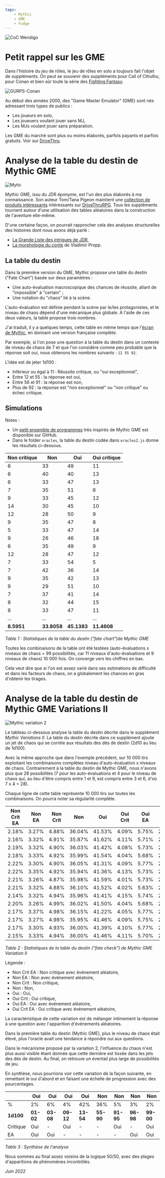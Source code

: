```yaml
---
tags:
    - Mythic
    - GME
    - Fudge
---
```


![CoC Wendigo](../images/CoC-Wendigo.png)

# Petit rappel sur les GME

Dans l'histoire du jeu de rôles, le jeu de rôles en solo a toujours fait l'objet de suppléments. On peut se souvenir des suppléments pour Call of Cthulhu, pour Conan et bien sûr toute la série des [Fighting Fantasy](https://www.fightingfantasy.com/).

![GURPS-Conan](../images/GURPS-Conan.png)

Au début des années 2000, des "Game Master Emulator" (GME) sont nés adressant trois types de publics :

* Les joueurs en solo,
* Les joueuers voulant jouer sans MJ,
* Les MJs voulant jouer sans préparation.

Les GME du marché sont plus ou moins élaborés, parfois payants et parfois gratuits. Voir sur [DriveThru](https://www.drivethrurpg.com/browse.php?keywords=emulator).

# Analyse de la table du destin de Mythic GME

![Mytic](../images/mythicgme.png)

Mythic GME, issu du JDR éponyme, est l'un des plus élaborés à ma connaissance. Son auteur Tom/Tana Pigeon maintient une [collection de produits intéressants](https://www.drivethrurpg.com/browse/pub/480/Word-Mill) intéressants sur [DriveThruRPG](https://www.drivethrurpg.com/). Tous les suppléments tournent autour d'une utilisation des tables aléatoires dans la construction de l'aventure elle-même.

D'une certaine façon, on pourrait rapprocher cela des analyses structurelles des histoires dont nous avons déjà parlé :

* [La Grande Liste des intrigues de JDR](../downloads/grande-liste.md),
* [La morphologie du conte](../pages/propp.md) de Vladimir Propp.

## La table du destin

Dans la première version du GME, Mythic propose une table du destin ("Fate Chart") basée sur deux paramètres :

* Une auto-évaluation macroscopique des chances de réussite, allant de "impossible" à "certain" ;
* Une notation du "chaos" lié à la scène.

L'auto-évaluation est définie pendant la scène par le/les protagonistes, et le niveau de chaos dépend d'une mécanique plus globale. A l'aide de ces deux valeurs, la table propose trois nombres.

J'ai traduit, il y a quelques temps, cette table en même temps que l'[écran de Mythic](https://github.com/orey/jdr/blob/master/Mythic-fr/MythicGME-EcranMJ-VersionFrancaise-OreyJdr05.pdf), en donnant une version française complète.

Par exemple, si l'on pose une question à la table du destin dans un contexte de niveau de chaos de 7 et que l'on considère comme peu probable que la réponse soit oui, nous obtenons les nombres suivants : `11 55 92`.

L'idée est de jeter 1d100 :

* Inférieur ou égal à 11 : Réussite critique, ou "oui exceptionnel",
* Entre 12 et 55 : la réponse est oui,
* Entre 56 et 91 : la réponse est non,
* Plus de 92 : la réponse est "non exceptionnel" ou "non critique" ou échec critique.

## Simulations

Notes :
* Un [petit ensemble de programmes](https://github.com/orey/gme) très inspirés de Mythic GME est disponible sur GitHub.
* Dans le folder `oracles`, la table du destin codée dans `oracles2.js` donne les résultats ci-dessous.

| Non critique | Non         | Oui         | Oui critique |
|--------------|-------------|-------------|--------------|
| 6            | 33          | 49          | 11           |
| 6            | 40          | 40          | 13           |
| 6            | 33          | 47          | 13           |
| 7            | 35          | 51          | 6            |
| 9            | 33          | 45          | 12           |
| 14           | 30          | 45          | 10           |
| 12           | 28          | 50          | 9            |
| 9            | 35          | 47          | 8            |
| 5            | 33          | 47          | 14           |
| 9            | 26          | 46          | 18           |
| 6            | 35          | 49          | 9            |
| 12           | 28          | 47          | 12           |
| 7            | 33          | 54          | 5            |
| 7            | 42          | 36          | 14           |
| 9            | 35          | 42          | 13           |
| 9            | 29          | 51          | 10           |
| 7            | 37          | 41          | 14           |
| 8            | 32          | 44          | 15           |
| 8            | 33          | 47          | 11           |
| ...          | ...         | ...         | ...          |
| **8.5951**   | **33.8058** | **45.1383** | **11.4608**  |

_Table 1 : Statistiques de la table du destin ("fate chart")de Mythic GME_

Toutes les combinaisons de la table ont été testées (auto-évaluations x niveaux de chaos = 99 possibilités, car 11 niveaux d'auto-évaluations et 9 niveaux de chaos) 10 000 fois. On converge vers les chiffres en bas.

Cela veut dire que si l'on est assez varié dans ses estimations de difficulté et dans les facteurs de chaos, on a globalement les chances en gras d'obtenir les tirages.

# Analyse de la table du destin de Mythic GME Variations II

![Mythic variation 2](../images/Mythic-variations2.png)

Le tableau ci-dessous analyse la table du destin décrite dans le supplément _Mythic Variations II_. La table du destin décrite dans ce supplément ajoute un jet de chaos qui se corrèle aux résultats des dés de destin (2d10 au lieu de 1d100).

Avec la même approche que dans l'exemple précédent, sur 10 000 tirs exploitant les combinaisons complètes niveau d'auto-évaluation x niveaux de chaos. Contrairement à la table du destin de Mythic GME, nous n'avons plus que 28 possibilités (7 pour les auto-évaluations et 4 pour le niveau de chaos qui, au lieu d'être compris entre 1 et 9, est compris entre 3 et 6, d'où 7 x 4 = 28).

Chaque ligne de cette table représente 10 000 tirs sur toutes les combinaisons. On pourra noter sa régularité complète.

| Non Crit EA | Non EA | Non Crit | Non    | Oui    | Oui Crit | Oui EA | Oui Crit EA |
|-------------|--------|----------|--------|--------|----------|--------|-------------|
| 2.18%       | 3.27%  | 4.88%    | 36.04% | 41.53% | 4.09%    | 5.75%  | 2.25%       |
| 2.16%       | 3.32%  | 4.91%    | 35.87% | 41.62% | 4.11%    | 5.71%  | 2.30%       |
| 2.19%       | 3.32%  | 4.90%    | 36.03% | 41.42% | 4.08%    | 5.73%  | 2.33%       |
| 2.18%       | 3.33%  | 4.92%    | 35.99% | 41.54% | 4.04%    | 5.68%  | 2.33%       |
| 2.22%       | 3.30%  | 4.90%    | 36.05% | 41.31% | 4.09%    | 5.77%  | 2.36%       |
| 2.22%       | 3.35%  | 4.92%    | 35.94% | 41.36% | 4.13%    | 5.73%  | 2.35%       |
| 2.21%       | 3.26%  | 4.87%    | 35.98% | 41.59% | 4.01%    | 5.73%  | 2.34%       |
| 2.21%       | 3.32%  | 4.88%    | 36.10% | 41.52% | 4.02%    | 5.63%  | 2.32%       |
| 2.14%       | 3.32%  | 4.94%    | 35.96% | 41.41% | 4.15%    | 5.74%  | 2.34%       |
| 2.20%       | 3.26%  | 4.99%    | 36.02% | 41.50% | 4.04%    | 5.68%  | 2.30%       |
| 2.17%       | 3.37%  | 4.98%    | 36.15% | 41.22% | 4.05%    | 5.77%  | 2.29%       |
| 2.17%       | 3.27%  | 4.98%    | 35.95% | 41.46% | 4.09%    | 5.75%  | 2.33%       |
| 2.17%       | 3.30%  | 4.93%    | 36.00% | 41.39% | 4.10%    | 5.77%  | 2.33%       |
| 2.15%       | 3.33%  | 4.94%    | 36.00% | 41.46% | 4.11%    | 5.70%  | 2.32%       |

_Table 2 : Statistiques de la table du destin ("fate check") de Mythic GME Variation II_

Légende :

* Non Crit EA : Non critique avec événement aléatoire,
* Non EA : Non avec événement aléatoire,
* Non Crit : Non critique,
* Non : Non,
* Oui : Oui,
* Oui Crit : Oui critique,
* Oui EA : Oui avec événement aléatoire,
* Oui Crit EA : Oui critique avec événement aléatoire,

La caractéristique de cette variation est de mélanger intimement la réponse à une question avec l'apparition d'événements aléatoires.

Dans la première table du destin (Mythic GME), plus le niveau de chaos était élevé, plus l'oracle avait une tendance à répondre oui aux questions.

Dans le mécanisme proposé par la variation 2, l'influence du chaos n'est plus aussi visible étant donnée que cette dernière est tissée dans les jets des dés de destin. Au final, on retrouve un éventail plus large de possibilités de jeu.

En synthèse, nous pourrions voir cette variation de la façon suivante, en remettant le oui d'abord et en faisant une échelle de progression avec des pourcentages.

|           | Oui       | Oui       | Oui       | Oui       | Non       | Non       | Non       | Non       |
|-----------|-----------|-----------|-----------|-----------|-----------|-----------|-----------|-----------|
| %         | 2%        | 6%        | 4%        | 42%       | 36%       | 5%        | 3%        | 2%        |
| **1d100** | **01-02** | **03-08** | **09-12** | **13-54** | **55-90** | **91-95** | **96-98** | **99-00** |
| Critique  | Oui       | -         | Oui       | -         | -         | Oui       | -         | Oui       |
| EA        | Oui       | Oui       | -         | -         | -         | -         | Oui       | Oui       |

_Table 3 : Synthèse de l'analyse_

Nous sommes au final assez voisins de la logique 50/50, avec des plages d'apparitions de phénomènes incontrôlés.


_Juin 2022_
